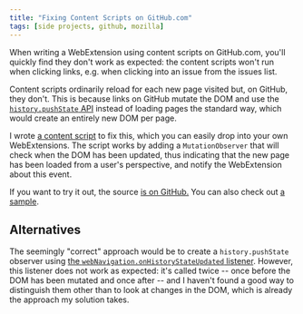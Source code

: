 ```yaml
---
title: "Fixing Content Scripts on GitHub.com"
tags: [side projects, github, mozilla]
---
```

When writing a WebExtension using content scripts on GitHub.com, you'll quickly
find they don't work as expected: the content scripts won't run when clicking links,
e.g. when clicking into an issue from the issues list.

Content scripts ordinarily reload for each new page visited but, on GitHub, they don't. This is because
links on GitHub mutate the DOM and use the [`history.pushState` API][] instead of
loading pages the standard way, which would create an entirely new DOM per page.

I wrote [a content script][source] to fix this, which you can easily drop into your own
WebExtensions. The script works by adding a `MutationObserver` that will
check when the DOM has been updated, thus indicating that the new page has
been loaded from a user's perspective, and notify the WebExtension about this event.

If you want to try it out, the source [is on GitHub.][source] You can also check
out [a sample][the sample].

## Alternatives
The seemingly "correct" approach would be to create a `history.pushState`
observer using [the `webNavigation.onHistoryStateUpdated` listener][hist listener].
However, this listener does not work as expected: it's called twice -- once
before the DOM has been mutated and once after -- and I haven't found a good
way to distinguish them other than to look at changes in the DOM, which is
already the approach my solution takes.

[source]: https://github.com/mcomella/github-content-script-navigation/
[the sample]: https://github.com/mcomella/github-content-script-navigation/tree/master/sample
[`history.pushState` API]: https://developer.mozilla.org/en-US/docs/Web/API/History_API#The_pushState()_method
[hist listener]: https://developer.mozilla.org/en-US/Add-ons/WebExtensions/API/webNavigation/onHistoryStateUpdated
